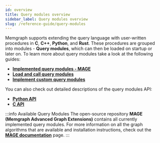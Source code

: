 ```yaml
---
id: overview
title: Query modules overview
sidebar_label: Query modules overview
slug: /reference-guide/query-modules
---
```


Memgraph supports extending the query language with user-written procedures in
**C**, **C++**, **Python**, and **Rust**. These procedures are grouped into
modules - **Query modules**, which can then be loaded on startup or later on. To
learn more about query modules take a look at the following guides:

* **[Implemented query modules -
  MAGE](/reference-guide/query-modules/available-query-modules.md)**
* **[Load and call query
  modules](/reference-guide/query-modules/load-call-query-modules.md)**
* **[Implement custom query
  modules](/database-functionalities/query-modules/implement-query-modules.md)**

You can also check out detailed descriptions of the query modules API:

* **[Python API](/reference-guide/query-modules/api/python-api.md)**
* **[C API](/reference-guide/query-modules/api/c-api/overview.md)**

:::info Available Query Modules
The open-source repository **MAGE (Memgraph
Advanced Graph Extensions)** contains all currently implemented query modules.
For more information on all the graph algorithms that are available and
installation instructions, check out the **[MAGE documentation](/mage)** page.
:::
